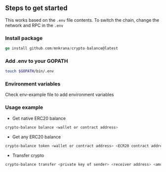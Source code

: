 ## Steps to get started

This works based on the `.env` file contents.
To switch the chain, change the network and RPC in the `.env`

### Install package

```go
go install github.com/mnkrana/crypto-balance@latest
```

### Add .env to your GOPATH

```sh
touch $GOPATH/bin/.env
```

### Environment variables

Check env-example file to add environment variables

### Usage example

- Get native ERC20 balance

```sh
crypto-balance balance <wallet or contract address>
```

- Get any ERC20 balance

```sh
crypto-balance token <wallet or contract address> <ECR20 contract address>
```

- Transfer crypto

```sh
crypto-balance transfer <private key of sender> <receiver address> <amount in wei>
```
